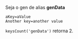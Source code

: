 Seja o gen de alias **genData**

```
aKey=aValue
Another key=another value
```

`keysCount('genData')` retorna 2.
